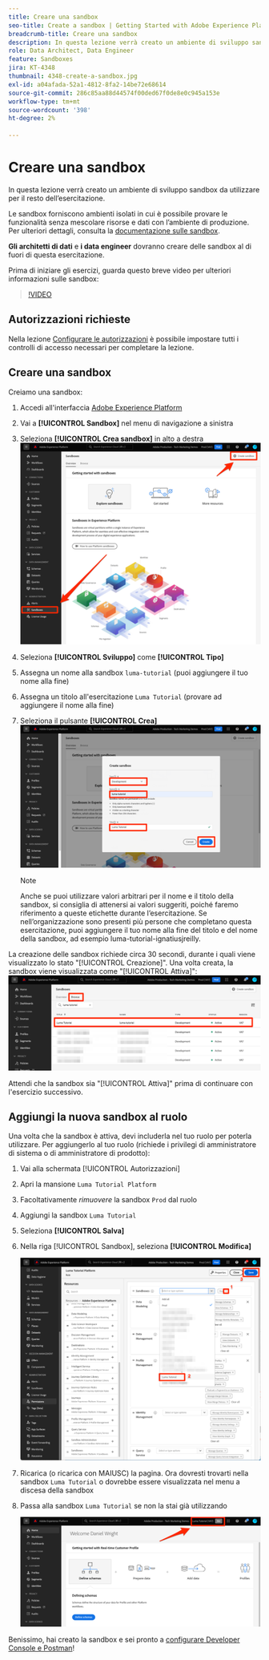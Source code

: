 ```yaml
---
title: Creare una sandbox
seo-title: Create a sandbox | Getting Started with Adobe Experience Platform for Data Architects and Data Engineers
breadcrumb-title: Creare una sandbox
description: In questa lezione verrà creato un ambiente di sviluppo sandbox da utilizzare per il resto dell’esercitazione.
role: Data Architect, Data Engineer
feature: Sandboxes
jira: KT-4348
thumbnail: 4348-create-a-sandbox.jpg
exl-id: a04afada-52a1-4812-8fa2-14be72e68614
source-git-commit: 286c85aa88d44574f00ded67f0de8e0c945a153e
workflow-type: tm+mt
source-wordcount: '398'
ht-degree: 2%

---
```


# Creare una sandbox

<!--25min-->

In questa lezione verrà creato un ambiente di sviluppo sandbox da utilizzare per il resto dell’esercitazione.

Le sandbox forniscono ambienti isolati in cui è possibile provare le funzionalità senza mescolare risorse e dati con l’ambiente di produzione. Per ulteriori dettagli, consulta la [documentazione sulle sandbox](https://experienceleague.adobe.com/docs/experience-platform/sandbox/home.html?lang=it).

**Gli architetti di dati** e **i data engineer** dovranno creare delle sandbox al di fuori di questa esercitazione.

Prima di iniziare gli esercizi, guarda questo breve video per ulteriori informazioni sulle sandbox:
>[!VIDEO](https://video.tv.adobe.com/v/3430300/?learn=on&enablevpops&captions=ita)

## Autorizzazioni richieste

Nella lezione [Configurare le autorizzazioni](configure-permissions.md) è possibile impostare tutti i controlli di accesso necessari per completare la lezione.

<!--
* Permission items **[!UICONTROL Sandbox Administration]** > **[!UICONTROL View Sandboxes]** and **[!UICONTROL Manage Sandboxes]**
* Permission item **[!UICONTROL Sandboxes]** > **[!UICONTROL Prod]**
* User-role access to the `Luma Tutorial Platform` product profile
* Admin-level access to the `Luma Tutorial Platform` product profile
-->

## Creare una sandbox

Creiamo una sandbox:

1. Accedi all&#39;interfaccia [Adobe Experience Platform](https://experience.adobe.com/platform)
1. Vai a **[!UICONTROL Sandbox]** nel menu di navigazione a sinistra
1. Seleziona **[!UICONTROL Crea sandbox]** in alto a destra
   ![Seleziona Crea sandbox](assets/sandbox-createSandbox.png)

1. Seleziona **[!UICONTROL Sviluppo]** come **[!UICONTROL Tipo]**
1. Assegna un nome alla sandbox `luma-tutorial` (puoi aggiungere il tuo nome alla fine)
1. Assegna un titolo all&#39;esercitazione `Luma Tutorial` (provare ad aggiungere il nome alla fine)
1. Seleziona il pulsante **[!UICONTROL Crea]**
   ![Crea la sandbox](assets/sandbox-nameSandbox.png)
   >[!NOTE]
   >
   >Anche se puoi utilizzare valori arbitrari per il nome e il titolo della sandbox, si consiglia di attenersi ai valori suggeriti, poiché faremo riferimento a queste etichette durante l’esercitazione. Se nell’organizzazione sono presenti più persone che completano questa esercitazione, puoi aggiungere il tuo nome alla fine del titolo e del nome della sandbox, ad esempio luma-tutorial-ignatiusjreilly.

La creazione delle sandbox richiede circa 30 secondi, durante i quali viene visualizzato lo stato &quot;[!UICONTROL Creazione]&quot;. Una volta creata, la sandbox viene visualizzata come &quot;[!UICONTROL Attiva]&quot;:
![Stato attivo](assets/sandbox-active.png)

Attendi che la sandbox sia &quot;[!UICONTROL Attiva]&quot; prima di continuare con l&#39;esercizio successivo.

## Aggiungi la nuova sandbox al ruolo

Una volta che la sandbox è attiva, devi includerla nel tuo ruolo per poterla utilizzare. Per aggiungerlo al tuo ruolo (richiede i privilegi di amministratore di sistema o di amministratore di prodotto):

1. Vai alla schermata [!UICONTROL Autorizzazioni]
1. Apri la mansione `Luma Tutorial Platform`
1. Facoltativamente _rimuovere_ la sandbox `Prod` dal ruolo
1. Aggiungi la sandbox `Luma Tutorial`
1. Seleziona **[!UICONTROL Salva]**
1. Nella riga [!UICONTROL Sandbox], seleziona **[!UICONTROL Modifica]**

   ![Aggiungi esercitazione Luma](assets/sandbox-addLumaTutorial.png)

1. Ricarica (o ricarica con MAIUSC) la pagina. Ora dovresti trovarti nella sandbox `Luma Tutorial` o dovrebbe essere visualizzata nel menu a discesa della sandbox
1. Passa alla sandbox `Luma Tutorial` se non la stai già utilizzando

   ![Conferma Sandbox](assets/sandbox-confirmDropdown.png)

Benissimo, hai creato la sandbox e sei pronto a [configurare Developer Console e Postman](set-up-developer-console-and-postman.md)!
